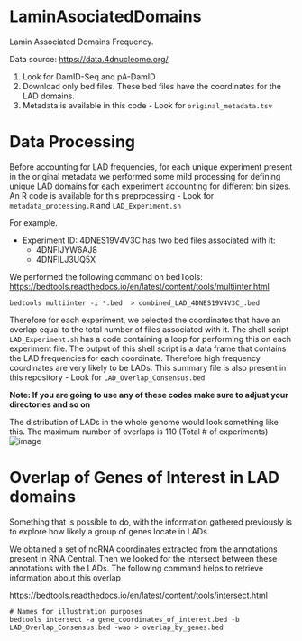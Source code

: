 # LaminAsociatedDomains
Lamin Associated Domains Frequency.

Data source: https://data.4dnucleome.org/

1. Look for DamID-Seq and pA-DamID
2. Download only bed files. These bed files have the coordinates for the LAD domains.
3. Metadata is available in this code - Look for `original_metadata.tsv`

# Data Processing
Before accounting for LAD frequencies, for each unique experiment present in the original metadata we performed some mild processing for defining unique LAD domains for each experiment accounting for different bin sizes. An R code is available for this preprocessing - Look for `metadata_processing.R` and `LAD_Experiment.sh`

For example.
- Experiment ID: 4DNES19V4V3C has two bed files associated with it:
   - 4DNFIJYW6AJ8
   - 4DNFILJ3UQ5X

We performed the following command on bedTools:
https://bedtools.readthedocs.io/en/latest/content/tools/multiinter.html

```
bedtools multiinter -i *.bed  > combined_LAD_4DNES19V4V3C_.bed
```

Therefore for each experiment, we selected the coordinates that have an overlap equal to the total number of files associated with it. The shell script `LAD_Experiment.sh` has a code containing a loop for performing this on each experiment file. The output of this shell script is a data frame that contains the LAD frequencies for each coordinate. Therefore high frequency coordinates are very likely to be LADs. This summary file is also present in this repository - Look for `LAD_Overlap_Consensus.bed`

**Note: If you are going to use any of these codes make sure to adjust your directories and so on**

The distribution of LADs in the whole genome would look something like this. The maximum number of overlaps is 110 (Total # of experiments)
![image](https://github.com/VanBortleLab/LaminAsociatedDomains/assets/124115449/677ab9fc-6f8d-430e-bf1c-ed00b68f2bf9)

# Overlap of Genes of Interest in LAD domains

Something that is possible to do, with the information gathered previously is to explore how likely a group of genes locate in LADs.

We obtained a set of ncRNA coordinates extracted from the annotations present in RNA Central. Then we looked for the intersect between these annotations with the LADs. The following command helps to retrieve information about this overlap

 https://bedtools.readthedocs.io/en/latest/content/tools/intersect.html
 
```
# Names for illustration purposes
bedtools intersect -a gene_coordinates_of_interest.bed -b LAD_Overlap_Consensus.bed -wao > overlap_by_genes.bed 
``` 
